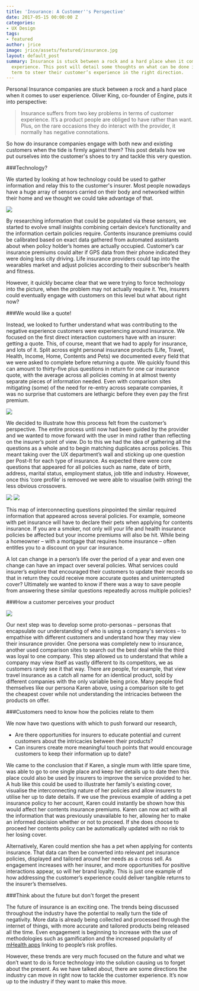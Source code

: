 ```yaml
---
title: 'Insurance: A Customer''s Perspective'
date: 2017-05-15 00:00:00 Z
categories:
- UX Design
tags:
- featured
author: jrice
image: jrice/assets/featured/insurance.jpg
layout: default_post
summary: Insurance is stuck between a rock and a hard place when it comes to user
  experience. This post will detail some thoughts on what can be done in the short
  term to steer their customer’s experience in the right direction.
---
```


Personal Insurance companies are stuck between a rock and a hard place when it comes to user experience. Oliver King, co-founder of Engine, puts it into perspective:

<blockquote>Insurance suffers from two key problems in terms of customer experience. It’s a product people are obliged to have rather than want. Plus, on the rare occasions they do interact with the provider, it normally has negative connotations.</blockquote>

So how do insurance companies engage with both new and existing customers when the tide is firmly against them? This post details how we put ourselves into the customer's shoes to try and tackle this very question.

###Technology?

We started by looking at how technology could be used to gather information and relay this to the customer's insurer. Most people nowadays have a huge array of sensors carried on their body and networked within their home and we thought we could take advantage of that.

<img class="aligncenter" src="{{ site.baseurl }}/jrice/assets/insurance1.jpg" />

By researching information that could be populated via these sensors, we started to evolve small insights combining certain device’s functionality and the information certain policies require. Contents insurance premiums could be calibrated based on exact data gathered from automated assistants about when policy holder’s homes are actually occupied. Customer’s car insurance premiums could alter if GPS data from their phone indicated they were doing less city driving. Life insurance providers could tap into the wearables market and adjust policies according to their subscriber’s health and fitness.

However, it quickly became clear that we were trying to force technology into the picture, when the problem may not actually require it. Yes, insurers could eventually engage with customers on this level but what about right now?

###We would like a quote!

Instead, we looked to further understand what was contributing to the negative experience customers were experiencing around insurance. We focused on the first direct interaction customers have with an insurer: getting a quote. This, of course, meant that we had to apply for insurance, and lots of it. Split across eight personal insurance products (Life, Travel, Health, Income, Home, Contents and Pets) we documented every field that we were asked to complete before returning a quote. We quickly found this can amount to thirty-five plus questions in return for one car insurance quote, with the average across all policies coming in at almost twenty separate pieces of information needed. Even with comparison sites mitigating (some) of the need for re-entry across separate companies, it was no surprise that customers are lethargic before they even pay the first premium.

<img class="aligncenter" src="{{ site.baseurl }}/jrice/assets/insurance2.jpg" />

We decided to illustrate how this process felt from the customer’s perspective. The entire process until now had been guided by the provider and we wanted to move forward with the user in mind rather than reflecting on the insurer’s point of view. Do to this we had the idea of gathering all the questions as a whole and to begin matching duplicates across policies. This meant taking over the UX department’s wall and sticking up one question per Post-It for each type of insurance. As expected there were core questions that appeared for all policies such as name, date of birth, address, marital status, employment status, job title and industry. However, once this ‘core profile’ is removed we were able to visualise (with string) the less obvious crossovers.

<img class="aligncenter" src="{{ site.baseurl }}/jrice/assets/insurance3.jpg" />

<img class="aligncenter" src="{{ site.baseurl }}/jrice/assets/insurance4.jpg" />

This map of interconnecting questions pinpointed the similar required information that appeared across several policies. For example, someone with pet insurance will have to declare their pets when applying for contents insurance. If you are a smoker, not only will your life and health insurance policies be affected but your income premiums will also be hit. While being a homeowner – with a mortgage that requires home insurance – often entitles you to a discount on your car insurance.

A lot can change in a person’s life over the period of a year and even one change can have an impact over several policies. What services could insurer’s explore that encouraged their customers to update their records so that in return they could receive more accurate quotes and uninterrupted cover? Ultimately we wanted to know if there was a way to save people from answering these similar questions repeatedly across multiple policies?

###How a customer perceives your product

<img class="aligncenter" src="{{ site.baseurl }}/jrice/assets/insurance5.png" />

Our next step was to develop some proto-personas – personas that encapsulate our understanding of who is using a company's services – to empathise with different customers and understand how they may view their insurance provider. One persona was completely new to insurance, another used comparison sites to search out the best deal while the third was loyal to one company. This step allowed us to understand that while a company may view itself as vastly different to its competitors, we as customers rarely see it that way. There are people, for example, that view travel insurance as a catch all name for an identical product, sold by different companies with the only variable being price. Many people find themselves like our persona Karen above, using a comparison site to get the cheapest cover while not understanding the intricacies between the products on offer.

###Customers need to know how the policies relate to them

We now have two questions with which to push forward our research,

* Are there opportunities for insurers to educate potential and current customers about the intricacies between their products?
* Can insurers create more meaningful touch points that would encourage customers to keep their information up to date?

We came to the conclusion that if Karen, a single mum with little spare time, was able to go to one single place and keep her details up to date then this place could also be used by insurers to improve the service provided to her. A hub like this could be used to illustrate her family's existing cover, visualise the interconnecting nature of her policies and allow insurers to utilise her up to date details. If we use the previous example of adding a pet insurance policy to her account, Karen could instantly be shown how this would affect her contents insurance premiums. Karen can now act with all the information that was previously unavailable to her, allowing her to make an informed decision whether or not to proceed. If she does choose to proceed her contents policy can be automatically updated with no risk to her losing cover.

Alternatively, Karen could mention she has a pet when applying for contents insurance. That data can then be converted into relevant pet insurance policies, displayed and tailored around her needs as a cross sell. As engagement increases with her insurer, and more opportunities for positive interactions appear, so will her brand loyalty. This is just one example of how addressing the customer’s experience could deliver tangible returns to the insurer’s themselves.

###Think about the future but don't forget the present

The future of insurance is an exciting one. The trends being discussed throughout the industry have the potential to really turn the tide of negativity. More data is already being collected and processed through the internet of things, with more accurate and tailored products being released all the time. Even engagement is beginning to increase with the use of methodologies such as gamification and the increased popularity of [mHealth apps](https://medium.com/@Adoriasoft_Com/healthcare-mobile-app-development-and-mhealth-apps-in-2017-eb307d4cad36) linking to people’s risk profiles.

However, these trends are very much focused on the future and what we don’t want to do is force technology into the solution causing us to forget about the present. As we have talked about, there are some directions the industry can move in right now to tackle the customer experience. It’s now up to the industry if they want to make this move.
